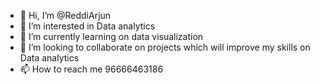 - 👋 Hi, I’m @ReddiArjun
- 👀 I’m interested in Data analytics 
- 🌱 I’m currently learning on data visualization 
- 💞️ I’m looking to collaborate on projects which will improve my skills on Data analytics 
- 📫 How to reach me 96666463186

<!---
ReddiArjun/ReddiArjun is a ✨ special ✨ repository because its `README.md` (this file) appears on your GitHub profile.
You can click the Preview link to take a look at your changes.
--->
